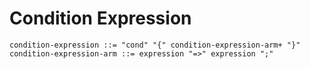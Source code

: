 # Condition Expression

```ebnf
condition-expression ::= "cond" "{" condition-expression-arm+ "}"
condition-expression-arm ::= expression "=>" expression ";"
```
